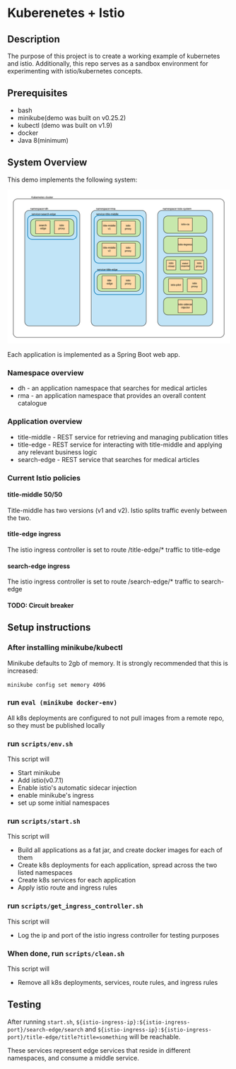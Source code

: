 # Kuberenetes + Istio
## Description
The purpose of this project is to create a working example of kubernetes and istio. Additionally, this repo serves as a sandbox environment for experimenting with istio/kubernetes concepts.

## Prerequisites
* bash
* minikube(demo was built on v0.25.2)
* kubectl (demo was built on v1.9)
* docker
* Java 8(minimum)

## System Overview
This demo implements the following system:

![Diagram](docs/diagram.png "System diagram")

Each application is implemented as a Spring Boot web app. 

### Namespace overview
* dh - an application namespace that searches for medical articles
* rma - an application namespace that provides an overall content catalogue  

### Application overview
* title-middle - REST service for retrieving and managing publication titles
* title-edge - REST service for interacting with title-middle and applying any relevant business logic
* search-edge - REST service that searches for medical articles
 
### Current Istio policies
#### title-middle 50/50
Title-middle has two versions (v1 and v2). Istio splits traffic evenly between the two.

#### title-edge ingress
The istio ingress controller is set to route /title-edge/* traffic to title-edge

#### search-edge ingress
The istio ingress controller is set to route /search-edge/* traffic to search-edge

#### TODO: Circuit breaker

## Setup instructions

### After installing minikube/kubectl
Minikube defaults to 2gb of memory. It is strongly recommended that this is increased:

`minikube config set memory 4096`

### run `eval (minikube docker-env)`
All k8s deployments are configured to not pull images from a remote repo, so they must be published locally

### run `scripts/env.sh`
This script will 
* Start minikube 
* Add istio(v0.7.1)
* Enable istio's automatic sidecar injection
* enable minikube's ingress
* set up some initial namespaces

### run `scripts/start.sh`
This script will
* Build all applications as a fat jar, and create docker images for each of them
* Create k8s deployments for each application, spread across the two listed namespaces
* Create k8s services for each application
* Apply istio route and ingress rules

### run `scripts/get_ingress_controller.sh`
This script will
* Log the ip and port of the istio ingress controller for testing purposes

### When done, run `scripts/clean.sh`
This script will
* Remove all k8s deployments, services, route rules, and ingress rules

## Testing
After running `start.sh`, `${istio-ingress-ip}:${istio-ingress-port}/search-edge/search` and `${istio-ingress-ip}:${istio-ingress-port}/title-edge/title?title=something` will be reachable.

These services represent edge services that reside in different namespaces, and consume a middle service. 